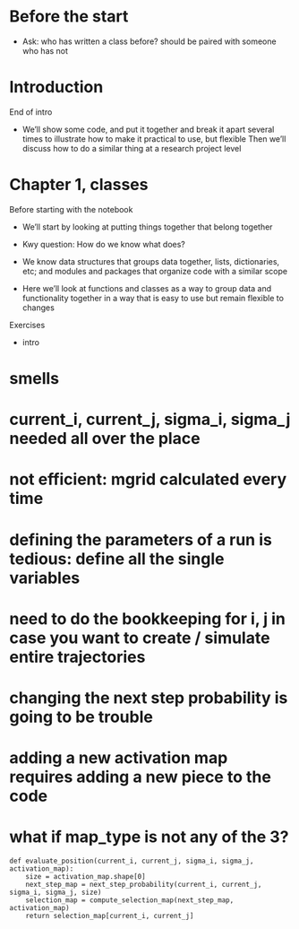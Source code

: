 # Before the start

- Ask: who has written a class before? should be paired with someone who has not

# Introduction


End of intro
- We’ll show some code, and put it together and break it apart several times to illustrate how to make it practical to use, but flexible 
Then we’ll discuss how to do a similar thing at a research project level

# Chapter 1, classes

Before starting with the notebook
- We’ll start by looking at putting things together that belong together
- Kwy question: How do we know what does?

- We know data structures that groups data together, lists, dictionaries, etc; and modules and packages that organize code with a similar scope
- Here we’ll look at functions and classes as a way to group data and functionality together in a way that is easy to use but remain flexible to changes




Exercises
- intro

# smells
# current_i, current_j, sigma_i, sigma_j needed all over the place
# not efficient: mgrid calculated every time
# defining the parameters of a run is tedious: define all the single variables
# need to do the bookkeeping for i, j in case you want to create / simulate entire trajectories
# changing the next step probability is going to be trouble
# adding a new activation map requires adding a new piece to the code
# what if map_type is not any of the 3?



```
def evaluate_position(current_i, current_j, sigma_i, sigma_j, activation_map):
    size = activation_map.shape[0]
    next_step_map = next_step_probability(current_i, current_j, sigma_i, sigma_j, size)
    selection_map = compute_selection_map(next_step_map, activation_map)
    return selection_map[current_i, current_j]
```
